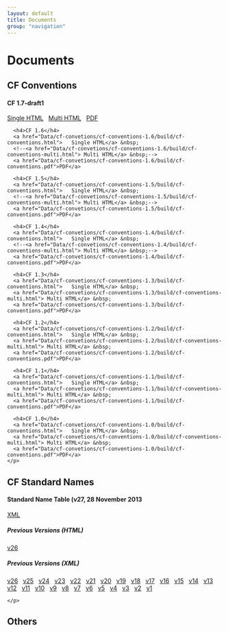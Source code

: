 ```yaml
---
layout: default
title: Documents
group: "navigation"
---
```


<h1>Documents</h1>

<div class="row">
  <div class="col-md-4">
    <h2>CF Conventions</h2>
    <p>
      <h4>CF 1.7-draft1</h4>
      <a href="Data/cf-convetions/cf-conventions-1.7/build/cf-conventions.html">   Single HTML</a> &nbsp;
      <a href="Data/cf-convetions/cf-conventions-1.7/build/cf-conventions-multi.html"> Multi HTML</a> &nbsp;
      <a href="Data/cf-convetions/cf-conventions-1.7/build/cf-conventions.pdf">PDF</a>
      
      <h4>CF 1.6</h4>
      <a href="Data/cf-convetions/cf-conventions-1.6/build/cf-conventions.html">   Single HTML</a> &nbsp;
      <!--<a href="Data/cf-convetions/cf-conventions-1.6/build/cf-conventions-multi.html"> Multi HTML</a> &nbsp;-->
      <a href="Data/cf-convetions/cf-conventions-1.6/build/cf-conventions.pdf">PDF</a>
      
      <h4>CF 1.5</h4>
      <a href="Data/cf-convetions/cf-conventions-1.5/build/cf-conventions.html">   Single HTML</a> &nbsp;
      <!--<a href="Data/cf-convetions/cf-conventions-1.5/build/cf-conventions-multi.html"> Multi HTML</a> &nbsp;-->
      <a href="Data/cf-convetions/cf-conventions-1.5/build/cf-conventions.pdf">PDF</a>
      
      <h4>CF 1.4</h4>
      <a href="Data/cf-convetions/cf-conventions-1.4/build/cf-conventions.html">   Single HTML</a> &nbsp;
      <!--<a href="Data/cf-convetions/cf-conventions-1.4/build/cf-conventions-multi.html"> Multi HTML</a> &nbsp;-->
      <a href="Data/cf-convetions/cf-conventions-1.4/build/cf-conventions.pdf">PDF</a>
      
      <h4>CF 1.3</h4>
      <a href="Data/cf-convetions/cf-conventions-1.3/build/cf-conventions.html">   Single HTML</a> &nbsp;
      <a href="Data/cf-convetions/cf-conventions-1.3/build/cf-conventions-multi.html"> Multi HTML</a> &nbsp;
      <a href="Data/cf-convetions/cf-conventions-1.3/build/cf-conventions.pdf">PDF</a>
      
      <h4>CF 1.2</h4>
      <a href="Data/cf-convetions/cf-conventions-1.2/build/cf-conventions.html">   Single HTML</a> &nbsp;
      <a href="Data/cf-convetions/cf-conventions-1.2/build/cf-conventions-multi.html"> Multi HTML</a> &nbsp;
      <a href="Data/cf-convetions/cf-conventions-1.2/build/cf-conventions.pdf">PDF</a>
      
      <h4>CF 1.1</h4>
      <a href="Data/cf-convetions/cf-conventions-1.1/build/cf-conventions.html">   Single HTML</a> &nbsp;
      <a href="Data/cf-convetions/cf-conventions-1.1/build/cf-conventions-multi.html"> Multi HTML</a> &nbsp;
      <a href="Data/cf-convetions/cf-conventions-1.1/build/cf-conventions.pdf">PDF</a>
      
      <h4>CF 1.0</h4>
      <a href="Data/cf-convetions/cf-conventions-1.0/build/cf-conventions.html">   Single HTML</a> &nbsp;
      <a href="Data/cf-convetions/cf-conventions-1.0/build/cf-conventions-multi.html"> Multi HTML</a> &nbsp;
      <a href="Data/cf-convetions/cf-conventions-1.0/build/cf-conventions.pdf">PDF</a>
    </p>
  </div>
  <div class="col-md-4">
    <h2>CF Standard Names</h2>
    <p>
      <h4> Standard Name Table (v27, 28 November 2013</h4>
      <a href="Data/cf-standard-names/27/src/cf-standard-name-table.xml">XML</a>
      <h5>Previous Versions (HTML)</h5>
      <a href="standard-names-26.html">v26</a> &nbsp;
      <h5>Previous Versions (XML)</h5>
      <a href="Data/cf-standard-names/26/src/cf-standard-name-table.xml">v26</a> &nbsp; 
      <a href="Data/cf-standard-names/25/src/cf-standard-name-table.xml">v25</a> &nbsp; 
      <a href="Data/cf-standard-names/24/src/cf-standard-name-table.xml">v24</a> &nbsp;
      <a href="Data/cf-standard-names/23/src/cf-standard-name-table.xml">v23</a> &nbsp;
      <a href="Data/cf-standard-names/22/src/cf-standard-name-table.xml">v22</a> &nbsp;
      <a href="Data/cf-standard-names/21/src/cf-standard-name-table.xml">v21</a> &nbsp;
      <a href="Data/cf-standard-names/20/src/cf-standard-name-table.xml">v20</a> &nbsp;
      <a href="Data/cf-standard-names/19/src/cf-standard-name-table.xml">v19</a> &nbsp;
      <a href="Data/cf-standard-names/18/src/cf-standard-name-table.xml">v18</a> &nbsp;
      <a href="Data/cf-standard-names/17/src/cf-standard-name-table.xml">v17</a> &nbsp;
      <a href="Data/cf-standard-names/16/src/cf-standard-name-table.xml">v16</a> &nbsp;
      <a href="Data/cf-standard-names/15/src/cf-standard-name-table.xml">v15</a> &nbsp;
      <a href="Data/cf-standard-names/14/src/cf-standard-name-table.xml">v14</a> &nbsp;
      <a href="Data/cf-standard-names/13/src/cf-standard-name-table.xml">v13</a> &nbsp;
      <a href="Data/cf-standard-names/12/src/cf-standard-name-table.xml">v12</a> &nbsp;
      <a href="Data/cf-standard-names/11/src/cf-standard-name-table.xml">v11</a> &nbsp;
      <a href="Data/cf-standard-names/10/src/cf-standard-name-table.xml">v10</a> &nbsp;
      <a href="Data/cf-standard-names/9/src/cf-standard-name-table.xml">v9</a>  &nbsp;
      <a href="Data/cf-standard-names/8/src/cf-standard-name-table.xml">v8</a>  &nbsp;
      <a href="Data/cf-standard-names/7/src/cf-standard-name-table.xml">v7</a>  &nbsp;
      <a href="Data/cf-standard-names/6/src/cf-standard-name-table.xml">v6</a>  &nbsp;
      <a href="Data/cf-standard-names/5/src/cf-standard-name-table.xml">v5</a>  &nbsp;
      <a href="Data/cf-standard-names/4/src/cf-standard-name-table.xml">v4</a>  &nbsp;
      <a href="Data/cf-standard-names/3/src/cf-standard-name-table.xml">v3</a>  &nbsp;
      <a href="Data/cf-standard-names/2/src/cf-standard-name-table.xml">v2</a>  &nbsp;
      <a href="Data/cf-standard-names/1/src/cf-standard-name-table.xml">v1</a>  &nbsp;
  
    </p>  
</div>
  <div class="col-md-4">
    <h2>Others</h2>
    <p></p>
  </div>
</div>


